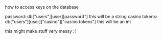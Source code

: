 how to access keys on the database

password: db["users"][user][password"] this will be a string
casino tokens: db["users"][user]["casino"]["casino tokens"] this will be an int

this might make stuff very messy :(